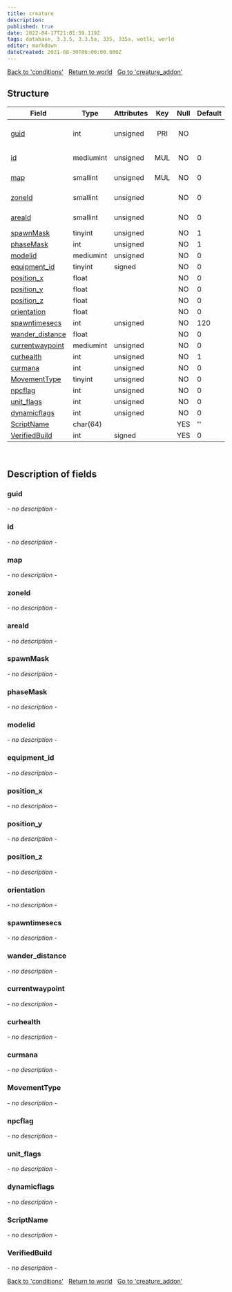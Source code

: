 ```yaml
---
title: creature
description: 
published: true
date: 2022-04-17T21:01:59.119Z
tags: database, 3.3.5, 3.3.5a, 335, 335a, wotlk, world
editor: markdown
dateCreated: 2021-08-30T06:00:00.000Z
---
```


<a href="https://trinitycore.info/en/database/335/world/conditions" class="mt-5 v-btn v-btn--depressed v-btn--flat v-btn--outlined theme--light v-size--default darkblue--text text--lighten-3"><span class="v-btn__content"><i aria-hidden="true" class="v-icon notranslate v-icon--left mdi mdi-arrow-left theme--light"></i><span>Back to 'conditions'</span></span></a>&nbsp;&nbsp;&nbsp;<a href="https://trinitycore.info/en/database/335/world/home" class="mt-5 v-btn v-btn--depressed v-btn--flat v-btn--outlined theme--light v-size--default darkblue--text text--lighten-3"><span class="v-btn__content"><i aria-hidden="true" class="v-icon notranslate v-icon--left mdi mdi-home-outline theme--light"></i><span>Return to world</span></span></a>&nbsp;&nbsp;&nbsp;<a href="https://trinitycore.info/en/database/335/world/creature_addon" class="mt-5 v-btn v-btn--depressed v-btn--flat v-btn--outlined theme--light v-size--default darkblue--text text--lighten-3"><span class="v-btn__content"><span>Go to 'creature_addon'</span><i aria-hidden="true" class="v-icon notranslate v-icon--right mdi mdi-arrow-right theme--light"></i></span></a>

## Structure

| Field | Type | Attributes | Key | Null | Default | Extra | Comment |
| --- | --- | --- | :---: | :---: | --- | --- | --- |
| [guid](#guid) | int | unsigned | PRI | NO |  | auto_increment | Global Unique Identifier |
| [id](#id) | mediumint | unsigned | MUL | NO | 0 |  | Creature Identifier |
| [map](#map) | smallint | unsigned | MUL | NO | 0 |  | Map Identifier |
| [zoneId](#zoneid) | smallint | unsigned |  | NO | 0 |  | Zone Identifier |
| [areaId](#areaid) | smallint | unsigned |  | NO | 0 |  | Area Identifier |
| [spawnMask](#spawnmask) | tinyint | unsigned |  | NO | 1 |  |  |
| [phaseMask](#phasemask) | int | unsigned |  | NO | 1 |  |  |
| [modelid](#modelid) | mediumint | unsigned |  | NO | 0 |  |  |
| [equipment_id](#equipment_id) | tinyint | signed |  | NO | 0 |  |  |
| [position_x](#position_x) | float |  |  | NO | 0 |  |  |
| [position_y](#position_y) | float |  |  | NO | 0 |  |  |
| [position_z](#position_z) | float |  |  | NO | 0 |  |  |
| [orientation](#orientation) | float |  |  | NO | 0 |  |  |
| [spawntimesecs](#spawntimesecs) | int | unsigned |  | NO | 120 |  |  |
| [wander_distance](#wander_distance) | float |  |  | NO | 0 |  |  |
| [currentwaypoint](#currentwaypoint) | mediumint | unsigned |  | NO | 0 |  |  |
| [curhealth](#curhealth) | int | unsigned |  | NO | 1 |  |  |
| [curmana](#curmana) | int | unsigned |  | NO | 0 |  |  |
| [MovementType](#movementtype) | tinyint | unsigned |  | NO | 0 |  |  |
| [npcflag](#npcflag) | int | unsigned |  | NO | 0 |  |  |
| [unit_flags](#unit_flags) | int | unsigned |  | NO | 0 |  |  |
| [dynamicflags](#dynamicflags) | int | unsigned |  | NO | 0 |  |  |
| [ScriptName](#scriptname) | char(64) |  |  | YES | '' |  |  |
| [VerifiedBuild](#verifiedbuild) | int | signed |  | YES | 0 |  |  |
&nbsp;
## Description of fields

### guid
*- no description -*
&nbsp;

### id
*- no description -*
&nbsp;

### map
*- no description -*
&nbsp;

### zoneId
*- no description -*
&nbsp;

### areaId
*- no description -*
&nbsp;

### spawnMask
*- no description -*
&nbsp;

### phaseMask
*- no description -*
&nbsp;

### modelid
*- no description -*
&nbsp;

### equipment_id
*- no description -*
&nbsp;

### position_x
*- no description -*
&nbsp;

### position_y
*- no description -*
&nbsp;

### position_z
*- no description -*
&nbsp;

### orientation
*- no description -*
&nbsp;

### spawntimesecs
*- no description -*
&nbsp;

### wander_distance
*- no description -*
&nbsp;

### currentwaypoint
*- no description -*
&nbsp;

### curhealth
*- no description -*
&nbsp;

### curmana
*- no description -*
&nbsp;

### MovementType
*- no description -*
&nbsp;

### npcflag
*- no description -*
&nbsp;

### unit_flags
*- no description -*
&nbsp;

### dynamicflags
*- no description -*
&nbsp;

### ScriptName
*- no description -*
&nbsp;

### VerifiedBuild
*- no description -*
&nbsp;

<a href="https://trinitycore.info/en/database/335/world/conditions" class="mt-5 v-btn v-btn--depressed v-btn--flat v-btn--outlined theme--light v-size--default darkblue--text text--lighten-3"><span class="v-btn__content"><i aria-hidden="true" class="v-icon notranslate v-icon--left mdi mdi-arrow-left theme--light"></i><span>Back to 'conditions'</span></span></a>&nbsp;&nbsp;&nbsp;<a href="https://trinitycore.info/en/database/335/world/home" class="mt-5 v-btn v-btn--depressed v-btn--flat v-btn--outlined theme--light v-size--default darkblue--text text--lighten-3"><span class="v-btn__content"><i aria-hidden="true" class="v-icon notranslate v-icon--left mdi mdi-home-outline theme--light"></i><span>Return to world</span></span></a>&nbsp;&nbsp;&nbsp;<a href="https://trinitycore.info/en/database/335/world/creature_addon" class="mt-5 v-btn v-btn--depressed v-btn--flat v-btn--outlined theme--light v-size--default darkblue--text text--lighten-3"><span class="v-btn__content"><span>Go to 'creature_addon'</span><i aria-hidden="true" class="v-icon notranslate v-icon--right mdi mdi-arrow-right theme--light"></i></span></a>
